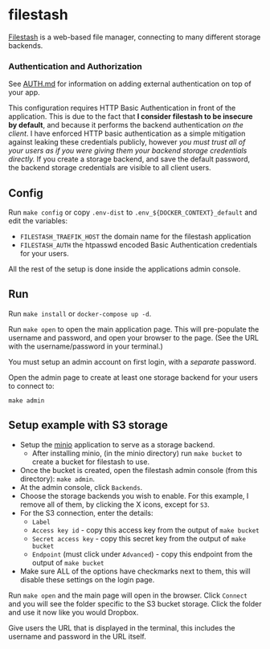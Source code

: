 # filestash

[Filestash](https://github.com/mickael-kerjean/filestash) is a web-based file
manager, connecting to many different storage backends.

### Authentication and Authorization

See [AUTH.md](../AUTH.md) for information on adding external authentication on
top of your app.

This configuration requires HTTP Basic Authentication in front of the
application. This is due to the fact that **I consider filestash to be
insecure by default**, and because it performs the backend
authentication *on the client*. I have enforced HTTP basic
authentication as a simple mitigation against leaking these
credentials publicly, however *you must trust all of your users as if
you were giving them your backend storage credentials directly.* If
you create a storage backend, and save the default password, the
backend storage credentials are visible to all client users.

## Config

Run `make config` or copy `.env-dist` to `.env_${DOCKER_CONTEXT}_default` and edit the variables:

 * `FILESTASH_TRAEFIK_HOST` the domain name for the filestash application
 * `FILESTASH_AUTH` the htpasswd encoded Basic Authentication credentials for
   your users.

All the rest of the setup is done inside the applications admin console.

## Run

Run `make install` or `docker-compose up -d`.

Run `make open` to open the main application page. This will pre-populate the
username and password, and open your browser to the page. (See the URL with the
username/password in your terminal.)

You must setup an admin account on first login, with a *separate* password.

Open the admin page to create at least one storage backend for your
users to connect to:

```
make admin
```

## Setup example with S3 storage

 * Setup the [minio](../minio) application to serve as a storage backend.
   * After installing minio, (in the minio directory) run `make bucket` to
     create a bucket for filestash to use.
 * Once the bucket is created, open the filestash admin console (from this
   directory): `make admin`.
 * At the admin console, click `Backends`.
 * Choose the storage backends you wish to enable. For this example, I remove
all of them, by clicking the X icons, except for `S3`.
 * For the S3 connection, enter the details:
   * `Label`
   * `Access key id` - copy this access key from the output of `make bucket`
   * `Secret access key` - copy this secret key from the output of `make bucket`
   * `Endpoint` (must click under `Advanced`) - copy this endpoint from the output of `make bucket`
 * Make sure ALL of the options have checkmarks next to them, this will disable
   these settings on the login page.

Run `make open` and the main page will open in the browser. Click `Connect` and
you will see the folder specific to the S3 bucket storage. Click the folder and
use it now like you would Dropbox.

Give users the URL that is displayed in the terminal, this includes the username
and password in the URL itself.
